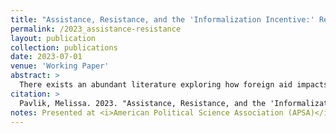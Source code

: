 ```yaml
---
title: "Assistance, Resistance, and the 'Informalization Incentive:' Rethinking the Aid-Conflict Nexus in Sub-Saharan Africa"
permalink: /2023_assistance-resistance
layout: publication
collection: publications
date: 2023-07-01
venue: 'Working Paper'
abstract: >
  There exists an abundant literature exploring how foreign aid impacts conflict across recipient countries, especially aid-dependent states across the African continent. However, existing literature fails to 1) appropriately theorize this relationship within a coherent model of conflict; and 2) account for the vast variety of types of conflict and conflict actors on which aid can have differential impacts. I begin to address this gap by constructing a novel, shift-share instrument approach based on the plausible exogeneity of 'shifts in the shares' of aid sectors in a given country year. This allows me to interrogate the relationship between foreign aid from the U.S. and different types of political violence on the continent of Africa. I find that U.S. aid impacts only certain types of political violence, namely activity by political militias. I argue that these results are consistent with a particular theory of conflict in which U.S. aid creates an 'informalization incentive' in the recipient country, where states seek to maintain aid flows from the U.S. by outsourcing some repressive violence to political militias and unofficial armed actors. I substantiate this finding with additional tests, including comparing this effect to the effect of aid from China and by comparing my results to previous findings. They ultimately demonstrate that understanding the aid-conflict nexus requires disaggregation of the dependent variable. 
citation: >
  Pavlik, Melissa. 2023. "Assistance, Resistance, and the 'Informalization Incentive:' Rethinking the Aid-Conflict Nexus in Sub-Saharan Africa." <i>Working Paper</i>.
notes: Presented at <i>American Political Science Association (APSA)</i>, 2021; and <i>Midwestern Political Science Association (MPSA)</i>, 2022. <b>Draft available upon request</b>.
---
```

